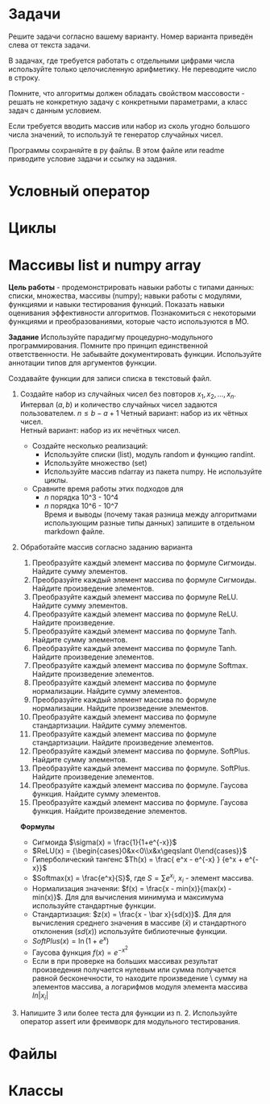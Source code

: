 # Задачи

Решите задачи согласно вашему варианту.
Номер варианта приведён слева от текста задачи.

В задачах, где требуется работать с отдельными цифрами числа используйте только целочисленную арифметику. Не переводите число в строку.

Помните, что алгоритмы должен обладать свойством массовости - решать не конкретную задачу с конкретными параметрами, а класс задач с данным условием. 


Если требуется вводить массив или набор из сколь угодно большого числа значений, то используй те генератор случайных чисел.

Программы сохраняйте в py файлы.
В этом файле или readme приводите условие задачи и ссылку на задания.


# Условный оператор 
<!-- ![](images/20_if.png) -->


# Циклы
<!-- ![](images/30_cycle_1.png) -->
<!-- ![](images/30_cycle_2.png) -->


# Массивы list и numpy array

**Цель работы** - продемонстрировать навыки работы с типами данных: списки, множества, массивы (numpy); навыки работы с модулями, функциями и навыки тестирования функций. Показать навыки оценивания эффективности алгоритмов. Познакомиться с некоторыми функциями и преобразованиями, которые часто используются в МО.

**Задание**
Используйте парадигму процедурно-модульного программирования.
Помните про принцип единственной ответственности. 
Не забывайте документировать функции. Используйте аннотации типов для аргументов функции.

Создавайте функции для записи списка в текстовый файл.

1. Создайте набор из случайных чисел без повторов $x_1, x_2, ..., x_n$. Интервал $(a,b)$ и количество случайных чисел задаются пользователем. $n≤b−a+1$
    Четный вариант: набор из их чётных чисел.\
    Нетный вариант: набор из их нечётных чисел.    
    * Создайте несколько реализаций:
        - Используйте списки (list), модуль random и функцию randint.
        - Используйте множество (set)
        - Используйте массив ndarray из пакета numpy. Не используйте циклы.
    * Сравните время работы этих подходов для
        - $n$ порядка 10^3 - 10^4
        - $n$ порядка 10^6 - 10^7\
      Время и выводы (почему такая разница между алгоритмами использующим разные типы данных) запишите в отдельном markdown файле.

2. Обработайте массив согласно заданию варианта
    1. Преобразуйте каждый элемент массива по формуле Сигмоиды. Найдите сумму элементов.
    1. Преобразуйте каждый элемент массива по формуле Сигмоиды. Найдите произведение элементов.
    1. Преобразуйте каждый элемент массива по формуле ReLU. Найдите сумму элементов.
    1. Преобразуйте каждый элемент массива по формуле ReLU. Найдите произведение.
    1. Преобразуйте каждый элемент массива по формуле Tanh. Найдите сумму элементов.
    1. Преобразуйте каждый элемент массива по формуле Tanh. Найдите произведение элементов.
    1. Преобразуйте каждый элемент массива по формуле Softmax. Найдите произведение элементов.
    1. Преобразуйте каждый элемент массива по формуле нормализации. Найдите сумму элементов.
    1. Преобразуйте каждый элемент массива по формуле нормализации. Найдите произведение элементов.
    1. Преобразуйте каждый элемент массива по формуле стандартизации. Найдите сумму элементов.
    1. Преобразуйте каждый элемент массива по формуле стандартизации. Найдите произведение элементов.
    1. Преобразуйте каждый элемент массива по формуле. SoftPlus. Найдите сумму элементов.
    1. Преобразуйте каждый элемент массива по формуле. SoftPlus. Найдите произведение элементов.
    1. Преобразуйте каждый элемент массива по формуле. Гаусова функция. Найдите сумму элементов.
    1. Преобразуйте каждый элемент массива по формуле. Гаусова функция. Найдите произведение элементов.

    **Формулы**
    - Сигмоида $\sigma(x) = \frac{1}{1+e^{-x}}$
    - $ReLU(x) = {\begin{cases}0&x<0\\x&x\geqslant 0\end{cases}}$
    - Гиперболический тангенс $Th(x) = \frac{ e^x - e^{-x} } {e^x + e^{-x}}$
    - $Softmax(x) = \frac{e^x}{S}$, где $S = \sum e^{x_i}$, $x_i$ - элемент массива.
    - Нормализация значеняи: $f(x) = \frac{x - min(x)}{max(x) - min(x)}$. Для для вычисления минимума и максимума используйте стандартные функции.
    - Стандартизация: $z(x) = \frac{x - \bar x}{sd(x)}$. Для для вычисления среднего значения в массиве ($\bar x$) и стандартного отклонения ($sd(x)$) используйте библиотечные функции.
    - $SoftPlus(x) = \ln(1+e^x)$
    - Гаусова функция $f(x) = e^{-x^2}$


    * Если в при проверке на больших массивах результат произведения получается нулевым или сумма получается равной бесконечности, то находите произведение \ сумму на элементов массива, а логарифмов модуля элемента массива $ln|x_i|$

3. Напишите 3 или более теста для функции из п. 2. Используйте оператор assert или фреимворк для модульного тестирования. 

# Файлы

# Классы

